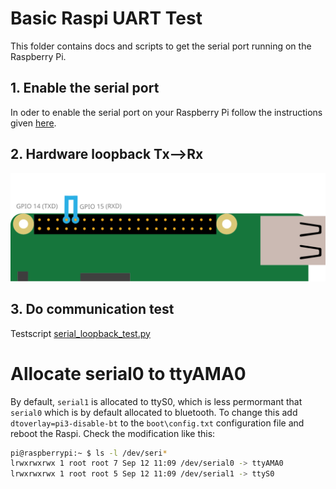# Basic Raspi UART Test
This folder contains docs and scripts to get the serial port running on the Raspberry Pi.

## 1. Enable the serial port
In oder to enable the serial port on your Raspberry Pi follow the instructions given [here](https://www.raspberrypi.org/documentation/configuration/uart.md).

## 2. Hardware loopback Tx-->Rx
![uart-tx-rx-loopback.svg](imgs/uart-tx-rx-loopback.svg)

## 3. Do communication test
Testscript [serial_loopback_test.py](https://github.com/munich-ml/raspi_walli/blob/main/raspi_uart/serial_loopback_test.py)

# Allocate serial0 to ttyAMA0
By default, `serial1` is allocated to ttyS0, which is less permormant that `serial0` which is by default allocated to bluetooth. To change this add `dtoverlay=pi3-disable-bt` to the `boot\config.txt` configuration file and reboot the Raspi. Check the modification like this:
```Bash
pi@raspberrypi:~ $ ls -l /dev/seri*
lrwxrwxrwx 1 root root 7 Sep 12 11:09 /dev/serial0 -> ttyAMA0
lrwxrwxrwx 1 root root 5 Sep 12 11:09 /dev/serial1 -> ttyS0
```
